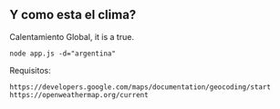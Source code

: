 ## Y como esta el clima?
Calentamiento Global, it is a true.

```
node app.js -d="argentina"
```

Requisitos:
```
https://developers.google.com/maps/documentation/geocoding/start
https://openweathermap.org/current
```